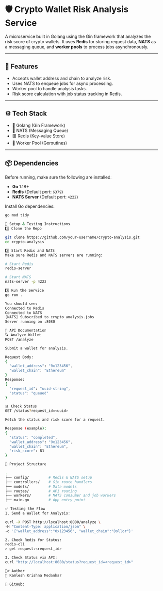 # 🛡️ Crypto Wallet Risk Analysis Service

A microservice built in Golang using the Gin framework that analyzes the risk score of crypto wallets. It uses **Redis** for storing request data, **NATS** as a messaging queue, and **worker pools** to process jobs asynchronously.

---

## 🚀 Features
- Accepts wallet address and chain to analyze risk.
- Uses NATS to enqueue jobs for async processing.
- Worker pool to handle analysis tasks.
- Risk score calculation with job status tracking in Redis.

---

## ⚙️ Tech Stack
- 🐹 Golang (Gin Framework)
- 📨 NATS (Messaging Queue)
- 🟥 Redis (Key-value Store)
- 🔧 Worker Pool (Goroutines)

---

## 📦 Dependencies

Before running, make sure the following are installed:

- **Go** 1.18+
- **Redis** (Default port: `6379`)
- **NATS Server** (Default port: `4222`)

Install Go dependencies:

```bash
go mod tidy

🧪 Setup & Testing Instructions
1️⃣ Clone the Repo

git clone https://github.com/your-username/crypto-analysis.git
cd crypto-analysis

2️⃣ Start Redis and NATS
Make sure Redis and NATS servers are running:

# Start Redis
redis-server

# Start NATS
nats-server -p 4222

3️⃣ Run the Service
go run .

You should see:
Connected to Redis
Connected to NATS
[NATS] Subscribed to crypto_analysis.jobs
Server running on :8080

📮 API Documentation
🔍 Analyze Wallet
POST /analyze

Submit a wallet for analysis.

Request Body:
{
  "wallet_address": "0x123456",
  "wallet_chain": "Ethereum"
}
Response:
{
  "request_id": "uuid-string",
  "status": "queued"
}

📊 Check Status
GET /status?request_id=<uuid>

Fetch the status and risk score for a request.

Response (example):
{
  "status": "completed",
  "wallet_address": "0x123456",
  "wallet_chain": "Ethereum",
  "risk_score": 81
}

📁 Project Structure

.
├── config/         # Redis & NATS setup
├── controllers/    # Gin route handlers
├── models/         # Data models
├── routes/         # API routing
├── workers/        # NATS consumer and job workers
├── main.go         # App entry point

✅ Testing the Flow
1. Send a Wallet for Analysis:

curl -X POST http://localhost:8080/analyze \
-H "Content-Type: application/json" \
-d '{"wallet_address":"0x123456", "wallet_chain":"Dollor"}'

2. Check Redis for Status:
redis-cli
> get request:<request_id>

3. Check Status via API:
curl "http://localhost:8080/status?request_id=<request_id>"

🙋‍♂️ Author
👤 Kamlesh Krishna Medankar

🔗 GitHub:
